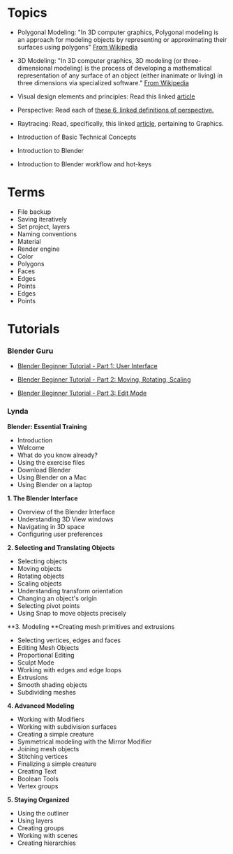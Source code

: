 # Topics

* Polygonal Modeling: "In 3D computer graphics, Polygonal modeling is an approach for modeling objects by representing or approximating their surfaces using polygons" [From Wikipedia](https://en.wikipedia.org/wiki/Polygonal_modeling)

* 3D Modeling: "In 3D computer graphics, 3D modeling (or three-dimensional modeling) is the process of developing a mathematical representation of any surface of an object (either inanimate or living) in three dimensions via specialized software." [From Wikipedia](https://en.wikipedia.org/wiki/3D_modeling)

  
* Visual design elements and principles: Read this linked [article](https://en.wikipedia.org/wiki/Visual_design_elements_and_principles)

* Perspective: Read each of [these 6, linked definitions of perspective.](https://en.wikipedia.org/wiki/Perspective)

* Raytracing: Read, specifically, this linked [article](https://en.wikipedia.org/wiki/Ray_tracing), pertaining to Graphics.



* Introduction of Basic Technical Concepts
* Introduction to Blender
* Introduction to Blender workflow and hot-keys

# Terms

* File backup
* Saving iteratively
* Set project, layers
* Naming conventions
* Material
* Render engine
* Color
* Polygons
* Faces
* Edges
* Points
* Edges
* Points

# Tutorials

### Blender Guru
 * [Blender Beginner Tutorial - Part 1: User Interface](https://www.youtube.com/watch?v=JYj6e-72RDs)
 
 * [Blender Beginner Tutorial - Part 2: Moving, Rotating, Scaling](https://www.youtube.com/watch?v=s05DiCEDVGE&t=49s)
 * [Blender Beginner Tutorial - Part 3: Edit Mode](https://www.youtube.com/watch?v=qqeNA_4O0Qg)

### Lynda

**Blender: Essential Training**
* Introduction
* Welcome
* What do you know already?
* Using the exercise files
* Download Blender
* Using Blender on a Mac
* Using Blender on a laptop

**1. The Blender Interface**
* Overview of the Blender Interface 
* Understanding 3D View windows 
* Navigating in 3D space
* Configuring user preferences 

**2. Selecting and Translating Objects**
* Selecting objects
* Moving objects
* Rotating objects
* Scaling objects
* Understanding transform orientation
* Changing an object's origin
* Selecting pivot points
* Using Snap to move objects precisely

**3. Modeling
**Creating mesh primitives and extrusions
* Selecting vertices, edges and faces
* Editing Mesh Objects
* Proportional Editing
* Sculpt Mode
* Working with edges and edge loops
* Extrusions
* Smooth shading objects
* Subdividing meshes

**4. Advanced Modeling**
* Working with Modifiers
* Working with subdivision surfaces
* Creating a simple creature
* Symmetrical modeling with the Mirror Modifier
* Joining mesh objects 
* Stitching vertices
* Finalizing a simple creature
* Creating Text
* Boolean Tools
* Vertex groups

**5. Staying Organized**
* Using the outliner
* Using layers
* Creating groups
* Working with scenes
* Creating hierarchies